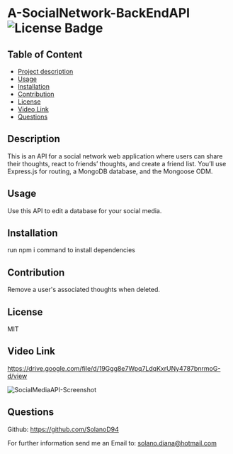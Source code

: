
# A-SocialNetwork-BackEndAPI  ![License Badge](https://img.shields.io/badge/License-MIT-blueviolet)

## Table of Content
- [Project description](#Description)
- [Usage](#Usage)
- [Installation](#Installation)
- [Contribution](#Contribution)
- [License](#License)
- [Video Link](#Video-Link)
- [Questions](#Questions)

## Description
This is an API for a social network web application where users can share their thoughts, react to friends’ thoughts, and create a friend list. You’ll use Express.js for routing, a MongoDB database, and the Mongoose ODM.

## Usage
Use this API to edit a database for your social media.

## Installation
run npm i command to install dependencies

## Contribution
Remove a user's associated thoughts when deleted.

## License
MIT

## Video Link
https://drive.google.com/file/d/19Ggg8e7Wpq7LdqKxrUNy4787bnrmoG-d/view

![SocialMediaAPI-Screenshot](https://user-images.githubusercontent.com/117420563/234364750-1bff68f6-2dad-4e78-8581-9c543fdfeb85.png)


## Questions
Github: <https://github.com/SolanoD94> 
 
For further information send me an Email to: <solano.diana@hotmail.com>

